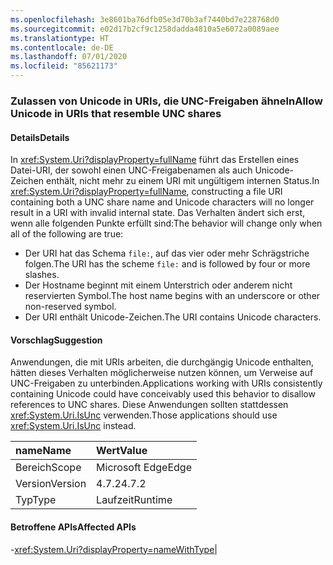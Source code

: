 ```yaml
---
ms.openlocfilehash: 3e8601ba76dfb05e3d70b3af7440bd7e228768d0
ms.sourcegitcommit: e02d17b2cf9c1258dadda4810a5e6072a0089aee
ms.translationtype: HT
ms.contentlocale: de-DE
ms.lasthandoff: 07/01/2020
ms.locfileid: "85621173"
---
```

### <a name="allow-unicode-in-uris-that-resemble-unc-shares"></a><span data-ttu-id="47937-101">Zulassen von Unicode in URIs, die UNC-Freigaben ähneln</span><span class="sxs-lookup"><span data-stu-id="47937-101">Allow Unicode in URIs that resemble UNC shares</span></span>

#### <a name="details"></a><span data-ttu-id="47937-102">Details</span><span class="sxs-lookup"><span data-stu-id="47937-102">Details</span></span>

<span data-ttu-id="47937-103">In <xref:System.Uri?displayProperty=fullName> führt das Erstellen eines Datei-URI, der sowohl einen UNC-Freigabenamen als auch Unicode-Zeichen enthält, nicht mehr zu einem URI mit ungültigem internen Status.</span><span class="sxs-lookup"><span data-stu-id="47937-103">In <xref:System.Uri?displayProperty=fullName>, constructing a file URI containing both a UNC share name and Unicode characters will no longer result in a URI with invalid internal state.</span></span> <span data-ttu-id="47937-104">Das Verhalten ändert sich erst, wenn alle folgenden Punkte erfüllt sind:</span><span class="sxs-lookup"><span data-stu-id="47937-104">The behavior will change only when all of the following are true:</span></span><ul><li><span data-ttu-id="47937-105">Der URI hat das Schema <code>file:</code>, auf das vier oder mehr Schrägstriche folgen.</span><span class="sxs-lookup"><span data-stu-id="47937-105">The URI has the scheme <code>file:</code> and is followed by four or more slashes.</span></span></li><li><span data-ttu-id="47937-106">Der Hostname beginnt mit einem Unterstrich oder anderem nicht reservierten Symbol.</span><span class="sxs-lookup"><span data-stu-id="47937-106">The host name begins with an underscore or other non-reserved symbol.</span></span></li><li><span data-ttu-id="47937-107">Der URI enthält Unicode-Zeichen.</span><span class="sxs-lookup"><span data-stu-id="47937-107">The URI contains Unicode characters.</span></span></li></ul>

#### <a name="suggestion"></a><span data-ttu-id="47937-108">Vorschlag</span><span class="sxs-lookup"><span data-stu-id="47937-108">Suggestion</span></span>

<span data-ttu-id="47937-109">Anwendungen, die mit URIs arbeiten, die durchgängig Unicode enthalten, hätten dieses Verhalten möglicherweise nutzen können, um Verweise auf UNC-Freigaben zu unterbinden.</span><span class="sxs-lookup"><span data-stu-id="47937-109">Applications working with URIs consistently containing Unicode could have conceivably used this behavior to disallow references to UNC shares.</span></span> <span data-ttu-id="47937-110">Diese Anwendungen sollten stattdessen <xref:System.Uri.IsUnc> verwenden.</span><span class="sxs-lookup"><span data-stu-id="47937-110">Those applications should use <xref:System.Uri.IsUnc> instead.</span></span>

| <span data-ttu-id="47937-111">name</span><span class="sxs-lookup"><span data-stu-id="47937-111">Name</span></span>    | <span data-ttu-id="47937-112">Wert</span><span class="sxs-lookup"><span data-stu-id="47937-112">Value</span></span>       |
|:--------|:------------|
| <span data-ttu-id="47937-113">Bereich</span><span class="sxs-lookup"><span data-stu-id="47937-113">Scope</span></span>   |<span data-ttu-id="47937-114">Microsoft Edge</span><span class="sxs-lookup"><span data-stu-id="47937-114">Edge</span></span>|
|<span data-ttu-id="47937-115">Version</span><span class="sxs-lookup"><span data-stu-id="47937-115">Version</span></span>|<span data-ttu-id="47937-116">4.7.2</span><span class="sxs-lookup"><span data-stu-id="47937-116">4.7.2</span></span>|
|<span data-ttu-id="47937-117">Typ</span><span class="sxs-lookup"><span data-stu-id="47937-117">Type</span></span>|<span data-ttu-id="47937-118">Laufzeit</span><span class="sxs-lookup"><span data-stu-id="47937-118">Runtime</span></span>

#### <a name="affected-apis"></a><span data-ttu-id="47937-119">Betroffene APIs</span><span class="sxs-lookup"><span data-stu-id="47937-119">Affected APIs</span></span>

-<xref:System.Uri?displayProperty=nameWithType></li></ul>|
